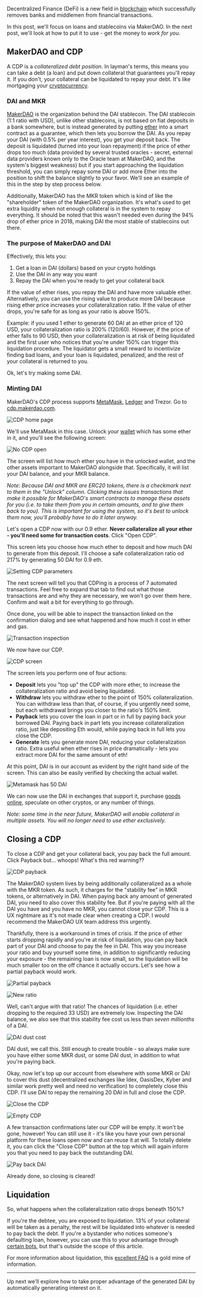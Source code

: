 Decentralized Finance (DeFi) is a new field in [blockchain](https://bitfalls.com/2017/08/20/blockchain-explained-blockchain-works/) which successfully removes banks and middlemen from financial transactions.

In this post, we'll focus on loans and stablecoins via MakerDAO. In the next post, we'll look at how to put it to use - get the money to _work for you_.

## MakerDAO and CDP

A CDP is a _collateralized debt position_. In layman's terms, this means you can take a debt (a loan) and put down collateral that guarantees you'll repay it. If you don't, your collateral can be liquidated to repay your debt. It's like mortgaging your [cryptocurrency](https://bitfalls.com/2017/08/20/cryptocurrency/).

### DAI and MKR

[MakerDAO](https://makerdao.com) is the organization behind the DAI stablecoin. The DAI stablecoin (1:1 ratio with USD), unlike other stablecoins, is not based on fiat deposits in a bank somewhere, but is instead generated by putting [ether](https://bitfalls.com/2017/09/19/what-ethereum-compare-to-bitcoin/) into a smart contract as a guarantee, which then lets you borrow the DAI. As you repay your DAI (with 0.5% per year interest), you get your deposit back. The deposit is liquidated (turned into your loan repayment) if the price of ether drops too much (data provided by several trusted oracles - secret, external data providers known only to the Oracle team at MakerDAO, and the system's biggest weakness) but if you start approaching the liquidation threshold, you can simply repay some DAI or add more Ether into the position to shift the balance slightly to your favor. We'll see an example of this in the step by step process below.

Additionally, MakerDAO has the MKR token which is kind of like the "shareholder" token of the MakerDAO organization. It's what's used to get extra liquidity when not enough collateral is in the system to repay everything. It should be noted that this wasn't needed even during the 94% drop of ether price in 2018, making DAI the most stable of stablecoins out there.

### The purpose of MakerDAO and DAI

Effectively, this lets you:

1. Get a loan in DAI (dollars) based on your crypto holdings
2. Use the DAI in any way you want
3. Repay the DAI when you're ready to get your collateral back

If the value of ether rises, you repay the DAI and have more valuable ether. Alternatively, you can use the rising value to produce more DAI because rising ether price increases your collateralization ratio. If the value of ether drops, you're safe for as long as your ratio is above 150%.

Example: if you used 1 ether to generate 60 DAI at an ether price of 120 USD, your collateralization ratio is 200% (120/60). However, if the price of ether falls to 90 USD, then your collateralization is at risk of being liquidated and the first user who notices that you're under 150% can trigger this liquidation procedure. The liquidator gets a small reward to incentivize finding bad loans, and your loan is liquidated, penalized, and the rest of your collateral is returned to you.

Ok, let's try making some DAI.

### Minting DAI

MakerDAO's CDP process supports [MetaMask](https://bitfalls.com/2018/02/16/metamask-send-receive-ether/), [Ledger](https://bitfalls.com/2017/09/08/hardware-wallets-like-ledger-nano-s-work/) and Trezor. Go to [cdp.makerdao.com](https://cdp.makerdao.com).

![CDP home page](https://bitfalls.com/wp-content/uploads/2019/01/01.png)

We'll use MetaMask in this case. Unlock your [wallet](https://bitfalls.com/2017/08/31/what-cryptocurrency-wallet/) which has some ether in it, and you'll see the following screen:

![No CDP open](https://bitfalls.com/wp-content/uploads/2019/01/02.png)

The screen will list how much ether you have in the unlocked wallet, and the other assets important to MakerDAO alongside that. Specifically, it will list your DAI balance, and your MKR balance. 

*Note: Because DAI and MKR are ERC20 tokens, there is a checkmark next to them in the "Unlock" column. Clicking these issues transactions that make it possible for MakerDAO's smart contracts to manage these assets for you (i.e. to take them from you in certain amounts, and to give them back to you). This is important for using the system, so it's best to unlock them now, you'll probably have to do it later anyway.*

Let's open a CDP now with our 0.9 ether. **Never collateralize all your ether - you'll need some for transaction costs**. Click "Open CDP".

This screen lets you choose how much ether to deposit and how much DAI to generate from this deposit. I'll choose a safe collateralization ratio od 217% by generating 50 DAI for 0.9 eth.

![Setting CDP parameters](https://bitfalls.com/wp-content/uploads/2019/01/03.png)

The next screen will tell you that CDPing is a process of 7 automated transactions. Feel free to expand that tab to find out what those transactions are and why they are necessary, we won't go over them here. Confirm and wait a bit for everything to go through.

Once done, you will be able to inspect the transaction linked on the confirmation dialog and see what happened and how much it cost in ether and gas.

![Transaction inspection](https://bitfalls.com/wp-content/uploads/2019/01/04.png)

We now have our CDP.

![CDP screen](https://bitfalls.com/wp-content/uploads/2019/01/05.png)

The screen lets you perform one of four actions:

- **Deposit** lets you "top up" the CDP with more ether, to increase the collateralization ratio and avoid being liquidated.
- **Withdraw** lets you withdraw ether to the point of 150% collateralization. You can withdraw less than that, of course, if you urgently need some, but each withdrawal brings you closer to the ratio's 150% limit.
- **Payback** lets you cover the loan in part or in full by paying back your borrowed DAI. Paying back in part lets you increase collateralization ratio, just like depositing Eth would, while paying back in full lets you close the CDP.
- **Generate** lets you generate more DAI, reducing your collateralization ratio. Extra useful when ether rises in price dramatically - lets you extract more DAI for the same amount of eth!

At this point, DAI is in our account as evident by the right hand side of the screen. This can also be easily verified by checking the actual wallet.

![Metamask has 50 DAI](https://bitfalls.com/wp-content/uploads/2019/01/06.png)

We can now use the DAI in exchanges that support it, purchase [goods online](https://ava.do), speculate on other cryptos, or any number of things.

_Note: some time in the near future, MakerDAO will enable collateral in multiple assets. You will no longer need to use ether exclusively._

## Closing a CDP

To close a CDP and get your collateral back, you pay back the full amount. Click Payback but... whoops! What's this red warning??

![CDP payback](https://bitfalls.com/wp-content/uploads/2019/01/07.png)

The MakerDAO system lives by being additionally collateralized as a whole with the MKR token. As such, it charges for the "stability fee" in MKR tokens, or alternatively in DAI. When paying back any amount of generated DAI, you need to also cover this stability fee. But if you're paying with all the DAI you have and you have no MKR, you cannot close your CDP. This is a UX nightmare as it's not made clear when creating a CDP. I would recommend the MakerDAO UX team address this urgently.

Thankfully, there is a workaround in times of crisis. If the price of ether starts dropping rapidly and you're at risk of liquidation, you can pay back part of your DAI and choose to pay the fee in DAI. This way you increase your ratio and buy yourself some time, in addition to significantly reducing your exposure - the remaining loan is now small, so the liquidation will be much smaller too on the off chance it actually occurs. Let's see how a partial payback would work.

![Partial payback](https://bitfalls.com/wp-content/uploads/2019/01/08.png)

![New ratio](https://bitfalls.com/wp-content/uploads/2019/01/09.png)

Well, can't argue with that ratio! The chances of liquidation (i.e. ether dropping to the required 33 USD) are extremely low. Inspecting the DAI balance, we also see that this stability fee cost us less than _seven millionths_ of a DAI. 

![DAI dust cost](https://bitfalls.com/wp-content/uploads/2019/01/10.png)

DAI dust, we call this. Still enough to create trouble - so always make sure you have either some MKR dust, or some DAI dust, in addition to what you're paying back.

Okay, now let's top up our account from elsewhere with some MKR or DAI to cover this dust (decentralized exchanges like Idex, OasisDex, Kyber and similar work pretty well and need no verification) to completely close this CDP. I'll use DAI to repay the remaining 20 DAI in full and close the CDP.

![Close the CDP](https://bitfalls.com/wp-content/uploads/2019/01/11.png)

![Empty CDP](https://bitfalls.com/wp-content/uploads/2019/01/12.png)

A few transaction confirmations later our CDP will be empty. It won't be gone, however! You can still use it - it's like you have your own personal platform for these loans open now and can reuse it at will. To totally delete it, you can click the "Close CDP" button at the top which will again inform you that you need to pay back the outstanding DAI. 

![Pay back DAI](https://bitfalls.com/wp-content/uploads/2019/01/13.png)

Already done, so closing is cleared!

## Liquidation

So, what happens when the collateralization ratio drops beneath 150%?

If you're the debtee, you are exposed to liquidation. 13% of your collateral will be taken as a penalty, the rest will be liquidated into whatever is needed to pay back the debt. If you're a bystander who notices someone's defaulting loan, however, you can use this to your advantage through [certain bots](https://developer.makerdao.com/keepers/), but that's outside the scope of this article.

For more information about liquidation, this [excellent FAQ](https://www.reddit.com/r/MakerDAO/comments/8efk5q/faq_possibly_everything_you_ever_wanted_to_know/) is a gold mine of information.

---

Up next we'll explore how to take proper advantage of the generated DAI by automatically generating interest on it.